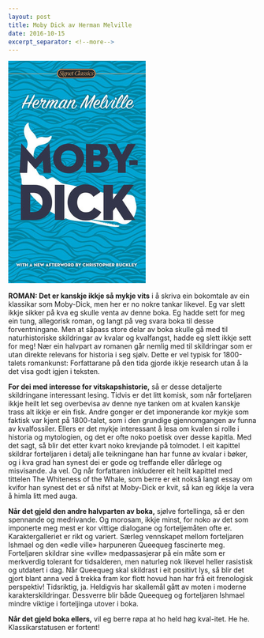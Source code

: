 ```yaml
---
layout: post
title: Moby Dick av Herman Melville
date: 2016-10-15
excerpt_separator: <!--more-->
---
```


![Omslaget til Moby dick viser ein kval](/images/mobydick.jpg)

**ROMAN: Det er kanskje ikkje så mykje vits** i å skriva ein bokomtale av ein klassikar som Moby-Dick, men her er no nokre tankar likevel. Eg var slett ikkje sikker på kva eg skulle venta av denne boka. Eg hadde sett for meg ein tung, allegorisk roman, og langt på veg svara boka til desse forventningane. <!--more-->Men at såpass store delar av boka skulle gå med til naturhistoriske skildringar av kvalar og kvalfangst, hadde eg slett ikkje sett for meg! Nær ein halvpart av romanen går nemlig med til skildringar som er utan direkte relevans for historia i seg sjølv. Dette er vel typisk for 1800-talets romankunst: Forfattarane på den tida gjorde ikkje research utan å la det visa godt igjen i teksten.

**For dei med interesse for vitskapshistorie,** så er desse detaljerte skildringane interessant lesing. Tidvis er det litt komisk, som når forteljaren ikkje heilt let seg overbevisa av denne nye tanken om at kvalen kanskje trass alt ikkje er ein fisk. Andre gonger er det imponerande kor mykje som faktisk var kjent på 1800-talet, som i den grundige gjennomgangen av funna av kvalfossiler. Ellers er det mykje interessant å lesa om kvalen si rolle i historia og mytologien, og det er ofte noko poetisk over desse kapitla. Med det sagt, så blir det etter kvart noko krevjande på tolmodet. I eit kapittel skildrar forteljaren i detalj alle teikningane han har funne av kvalar i bøker, og i kva grad han synest dei er gode og treffande eller dårlege og misvisande. Ja vel. Og når forfattaren inkluderer eit heilt kapittel med tittelen The Whiteness of the Whale, som berre er eit nokså langt essay om kvifor han synest det er så nifst at Moby-Dick er kvit, så kan eg ikkje la vera å himla litt med auga.

**Når det gjeld den andre halvparten av boka,** sjølve fortellinga, så er den spennande og medrivande. Og morosam, ikkje minst, for noko av det som imponerte meg mest er kor vittige dialogane og forteljemåten ofte er. Karaktergalleriet er rikt og variert. Særleg vennskapet mellom forteljaren Ishmael og den «edle ville» harpuneren Queequeg fascinerte meg. Forteljaren skildrar sine «ville» medpassasjerar på ein måte som er merkverdig tolerant for tidsalderen, men naturleg nok likevel heller rasistisk og utdatert i dag. Når Queequeg skal skildrast i eit positivt lys, så blir det gjort blant anna ved å trekka fram kor flott hovud han har frå eit frenologisk perspektiv! Tidsriktig, ja. Heldigvis har skallemål gått av moten i moderne karakterskildringar. Dessverre blir både Queequeg og forteljaren Ishmael mindre viktige i forteljinga utover i boka.

**Når det gjeld boka ellers,** vil eg berre røpa at ho held høg kval-itet. He he. Klassikarstatusen er fortent!
